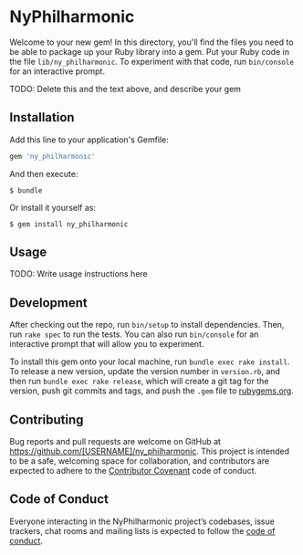# NyPhilharmonic

Welcome to your new gem! In this directory, you'll find the files you need to be able to package up your Ruby library into a gem. Put your Ruby code in the file `lib/ny_philharmonic`. To experiment with that code, run `bin/console` for an interactive prompt.

TODO: Delete this and the text above, and describe your gem

## Installation

Add this line to your application's Gemfile:

```ruby
gem 'ny_philharmonic'
```

And then execute:

    $ bundle

Or install it yourself as:

    $ gem install ny_philharmonic

## Usage

TODO: Write usage instructions here

## Development

After checking out the repo, run `bin/setup` to install dependencies. Then, run `rake spec` to run the tests. You can also run `bin/console` for an interactive prompt that will allow you to experiment.

To install this gem onto your local machine, run `bundle exec rake install`. To release a new version, update the version number in `version.rb`, and then run `bundle exec rake release`, which will create a git tag for the version, push git commits and tags, and push the `.gem` file to [rubygems.org](https://rubygems.org).

## Contributing

Bug reports and pull requests are welcome on GitHub at https://github.com/[USERNAME]/ny_philharmonic. This project is intended to be a safe, welcoming space for collaboration, and contributors are expected to adhere to the [Contributor Covenant](http://contributor-covenant.org) code of conduct.

## Code of Conduct

Everyone interacting in the NyPhilharmonic project’s codebases, issue trackers, chat rooms and mailing lists is expected to follow the [code of conduct](https://github.com/[USERNAME]/ny_philharmonic/blob/master/CODE_OF_CONDUCT.md).
